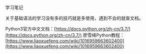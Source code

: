 学习笔记

关于基础语法的学习没有多的技巧就是多使用，遇到不会的就查文档。

Python3官方中文文档：[https://docs.python.org/zh-cn/3.7/](https://docs.python.org/zh-cn/3.7/)
廖雪峰Python教程：[https://www.liaoxuefeng.com/wiki/1016959663602400](https://www.liaoxuefeng.com/wiki/1016959663602400)


